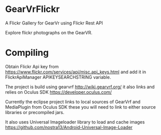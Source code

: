 # GearVrFlickr
A Flickr Gallery for GearVr using Flickr Rest API

Explore flickr photographs on the GearVR. 

# Compiling 

  Obtain Flickr Api key from https://www.flickr.com/services/api/misc.api_keys.html 
  and add it in FlickrApiManager APIKEYSEARCHSTRING variable.
   
  The project is build using gearvrf http://wiki.gearvrf.org/ 
  it also links and relies on Oculus SDK https://developer.oculus.com/

  Currently the eclipse project links to local sources of GearVrf and MediaPlugin from Oculus SDK these you will need to 
  link to either source libraries or precompiled jars.
  
  It also uses Universal Imageloader library to load and cache images https://github.com/nostra13/Android-Universal-Image-Loader 

   
